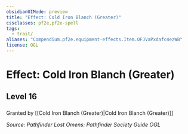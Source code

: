 ```yaml
---
obsidianUIMode: preview
title: "Effect: Cold Iron Blanch (Greater)"
cssclasses: pf2e,pf2e-spell
tags:
  - trait/
aliases: "Compendium.pf2e.equipment-effects.Item.OFJVaPxdafc4ezWB"
license: OGL
---
```

# Effect: Cold Iron Blanch (Greater)
## Level 16
### 






Granted by [[Cold Iron Blanch (Greater)|Cold Iron Blanch (Greater)]]

*Source: Pathfinder Lost Omens: Pathfinder Society Guide*
*OGL*